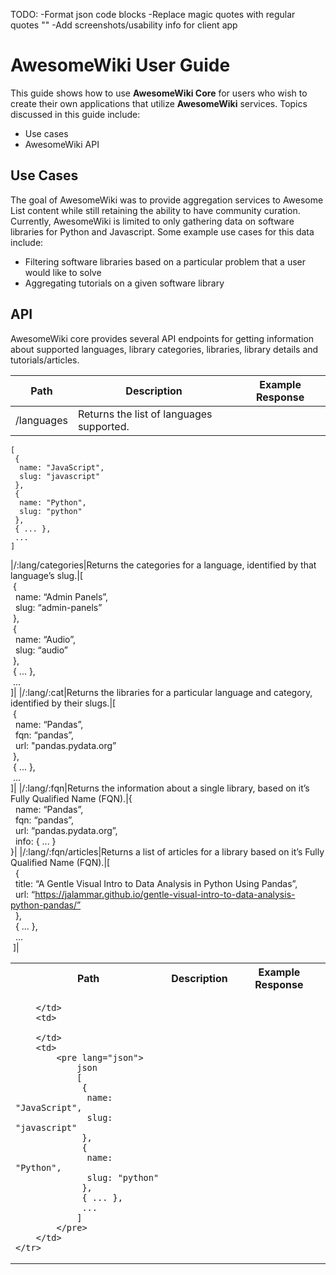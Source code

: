 TODO:
-Format json code blocks
-Replace magic quotes with regular quotes ""
-Add screenshots/usability info for client app

# AwesomeWiki User Guide

This guide shows how to use **AwesomeWiki Core** for users who wish to create their own applications that utilize **AwesomeWiki** services.
Topics discussed in this guide include:
-   Use cases
-   AwesomeWiki API

## Use Cases

The goal of AwesomeWiki was to provide aggregation services to Awesome List content while still retaining the ability to have community curation.
Currently, AwesomeWiki is limited to only gathering data on software libraries for Python and Javascript. Some example use cases for this data include:

-   Filtering software libraries based on a particular problem that a user would like to solve
-   Aggregating tutorials on a given software library

## API

AwesomeWiki core provides several API endpoints for getting information about supported languages, library categories, libraries, library details and tutorials/articles.

| Path | Description | Example Response |
|------|-------------|------------------|
|/languages|Returns the list of languages supported.||
```
[
 {
  name: "JavaScript",
  slug: "javascript"
 },
 {
  name: "Python",
  slug: "python"
 },
 { ... },
 ...
]
```
|/:lang/categories|Returns the categories for a language, identified by that language’s slug.|[<br>&nbsp;{<br>&nbsp; name: “Admin Panels”, <br>&nbsp; slug: “admin-panels”<br>&nbsp;},<br>&nbsp;{<br>&nbsp; name: “Audio”, <br>&nbsp; slug: “audio”<br>&nbsp;},<br>&nbsp;{ ... },<br>&nbsp;...<br>]|
|/:lang/:cat|Returns the libraries for a particular language and category, identified by their slugs.|[<br>&nbsp;{<br>&nbsp; name: “Pandas”, <br>&nbsp; fqn: “pandas”, <br>&nbsp; url: "pandas.pydata.org”<br>&nbsp;},<br>&nbsp;{ ... },<br>&nbsp;...<br>]|
|/:lang/:fqn|Returns the information about a single library, based on it’s Fully Qualified Name (FQN).|{<br>&nbsp; name: “Pandas”,<br>&nbsp; fqn: “pandas”,<br>&nbsp; url: “pandas.pydata.org”, <br>&nbsp; info: { ... }<br>}|
|/:lang/:fqn/articles|Returns a list of articles for a library based on it’s Fully Qualified Name (FQN).|[<br>&nbsp; {<br>&nbsp; title: “A Gentle Visual Intro to Data Analysis in Python Using Pandas”,<br>&nbsp; url: “https://jalammar.github.io/gentle-visual-intro-to-data-analysis-python-pandas/”<br>&nbsp; },<br>&nbsp; { ... },<br>&nbsp; ...<br>&nbsp;]|

<table>
    <tr>
        <th>
            Path
        </th>
        <th>
            Description
        </th>
        <th>
            Example Response
        </th>
    </tr>
    <tr>
        <td>
            
        </td>
        <td>
            
        </td>
        <td>
            <pre lang="json">
                json
                [
                 {
                  name: "JavaScript",
                  slug: "javascript"
                 },
                 {
                  name: "Python",
                  slug: "python"
                 },
                 { ... },
                 ...
                ]
            </pre>
        </td>
    </tr>
</table>

